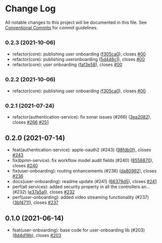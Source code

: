 # Change Log

All notable changes to this project will be documented in this file.
See [Conventional Commits](https://conventionalcommits.org) for commit guidelines.

## <small>0.2.3 (2021-10-06)</small>

* refactor(core): publishing user onboarding ([f305ca0](https://github.com/sourcefuse/loopback4-microservice-catalog/commit/f305ca0)), closes [#00](https://github.com/sourcefuse/loopback4-microservice-catalog/issues/00)
* refactor(core): publishing useronboarding ([5d448c1](https://github.com/sourcefuse/loopback4-microservice-catalog/commit/5d448c1)), closes [#00](https://github.com/sourcefuse/loopback4-microservice-catalog/issues/00)
* refactor(core): user onboarding ([faf3e58](https://github.com/sourcefuse/loopback4-microservice-catalog/commit/faf3e58)), closes [#00](https://github.com/sourcefuse/loopback4-microservice-catalog/issues/00)





## <small>0.2.2 (2021-10-06)</small>

* refactor(core): publishing user onboarding ([f305ca0](https://github.com/sourcefuse/loopback4-microservice-catalog/commit/f305ca0)), closes [#00](https://github.com/sourcefuse/loopback4-microservice-catalog/issues/00)





## <small>0.2.1 (2021-07-24)</small>

* refactor(authentication-service): fix sonar issues (#266) ([3ea2082](https://github.com/sourcefuse/loopback4-microservice-catalog/commit/3ea2082)), closes [#266](https://github.com/sourcefuse/loopback4-microservice-catalog/issues/266) [#251](https://github.com/sourcefuse/loopback4-microservice-catalog/issues/251)





## 0.2.0 (2021-07-14)

* feat(authentication-service): apple-oauth2 (#243) ([98fdb0f](https://github.com/sourcefuse/loopback4-microservice-catalog/commit/98fdb0f)), closes [#243](https://github.com/sourcefuse/loopback4-microservice-catalog/issues/243)
* fix(bpmn-service): fix workflow model audit fields (#240) ([8558870](https://github.com/sourcefuse/loopback4-microservice-catalog/commit/8558870)), closes [#240](https://github.com/sourcefuse/loopback4-microservice-catalog/issues/240)
* fix(user-onboarding): routing enhancements (#236) ([da80992](https://github.com/sourcefuse/loopback4-microservice-catalog/commit/da80992)), closes [#236](https://github.com/sourcefuse/loopback4-microservice-catalog/issues/236)
* docs(user-onboarding): readme update (#241) ([66379d5](https://github.com/sourcefuse/loopback4-microservice-catalog/commit/66379d5)), closes [#241](https://github.com/sourcefuse/loopback4-microservice-catalog/issues/241)
* perf(all services): added security property in all the controllers an… (#232) ([e37a5a1](https://github.com/sourcefuse/loopback4-microservice-catalog/commit/e37a5a1)), closes [#232](https://github.com/sourcefuse/loopback4-microservice-catalog/issues/232)
* perf(user-onboarding): added video streaming functionality (#237) ([3bf4711](https://github.com/sourcefuse/loopback4-microservice-catalog/commit/3bf4711)), closes [#237](https://github.com/sourcefuse/loopback4-microservice-catalog/issues/237)





## 0.1.0 (2021-06-14)

* feat(user-onboarding): base code for user-onboarding lib (#203) ([8d4d19b](https://github.com/sourcefuse/loopback4-microservice-catalog/commit/8d4d19b)), closes [#203](https://github.com/sourcefuse/loopback4-microservice-catalog/issues/203)

